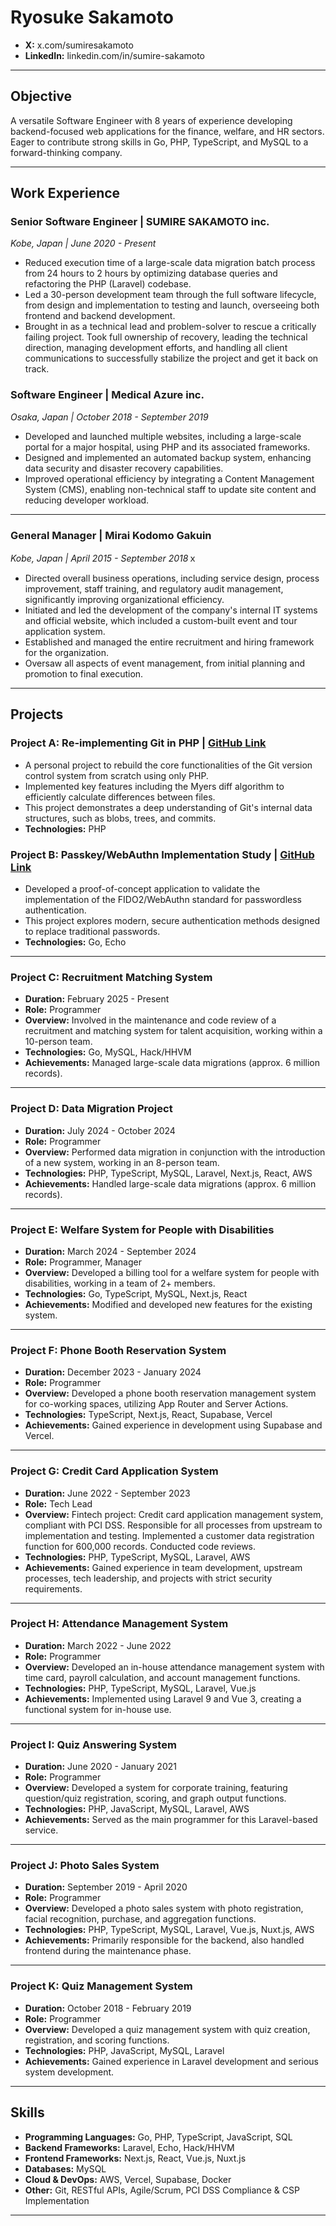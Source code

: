# Ryosuke Sakamoto

*   **X:** x.com/sumiresakamoto
*   **LinkedIn:** linkedin.com/in/sumire-sakamoto

---

## Objective

A versatile Software Engineer with 8 years of experience developing backend-focused web applications for the finance, welfare, and HR sectors. Eager to contribute strong skills in Go, PHP, TypeScript, and MySQL to a forward-thinking company.

---

## Work Experience

### **Senior Software Engineer** | SUMIRE SAKAMOTO inc.
*Kobe, Japan | June 2020 - Present*

*   Reduced execution time of a large-scale data migration batch process from 24 hours to 2 hours by optimizing database queries and refactoring the PHP (Laravel) codebase.
*   Led a 30-person development team through the full software lifecycle, from design and implementation to testing and launch, overseeing both frontend and backend development.
*   Brought in as a technical lead and problem-solver to rescue a critically failing project. Took full ownership of recovery, leading the technical direction, managing development efforts, and handling all client communications to successfully stabilize the project and get it back on track.


### **Software Engineer** | Medical Azure inc.
*Osaka, Japan | October 2018 - September 2019*

*   Developed and launched multiple websites, including a large-scale portal for a major hospital, using PHP and its associated frameworks.
*   Designed and implemented an automated backup system, enhancing data security and disaster recovery capabilities.
*   Improved operational efficiency by integrating a Content Management System (CMS), enabling non-technical staff to update site content and reducing developer workload.

---

### **General Manager** | Mirai Kodomo Gakuin
*Kobe, Japan | April 2015 - September 2018*ｘ

*   Directed overall business operations, including service design, process improvement, staff training, and regulatory audit management, significantly improving organizational efficiency.
*   Initiated and led the development of the company's internal IT systems and official website, which included a custom-built event and tour application system.
*   Established and managed the entire recruitment and hiring framework for the organization.
*   Oversaw all aspects of event management, from initial planning and promotion to final execution.


---

## Projects

### **Project A: Re-implementing Git in PHP** | [GitHub Link](https://github.com/sumiredc/phpgit)

*   A personal project to rebuild the core functionalities of the Git version control system from scratch using only PHP.
*   Implemented key features including the Myers diff algorithm to efficiently calculate differences between files.
*   This project demonstrates a deep understanding of Git's internal data structures, such as blobs, trees, and commits.
*   **Technologies:** PHP

### **Project B: Passkey/WebAuthn Implementation Study** | [GitHub Link](https://github.com/sumiredc/webauthn)

*   Developed a proof-of-concept application to validate the implementation of the FIDO2/WebAuthn standard for passwordless authentication.
*   This project explores modern, secure authentication methods designed to replace traditional passwords.
*   **Technologies:** Go, Echo

---

### **Project C: Recruitment Matching System**
*   **Duration:** February 2025 - Present
*   **Role:** Programmer
*   **Overview:** Involved in the maintenance and code review of a recruitment and matching system for talent acquisition, working within a 10-person team.
*   **Technologies:** Go, MySQL, Hack/HHVM
*   **Achievements:** Managed large-scale data migrations (approx. 6 million records).

---

### **Project D: Data Migration Project**
*   **Duration:** July 2024 - October 2024
*   **Role:** Programmer
*   **Overview:** Performed data migration in conjunction with the introduction of a new system, working in an 8-person team.
*   **Technologies:** PHP, TypeScript, MySQL, Laravel, Next.js, React, AWS
*   **Achievements:** Handled large-scale data migrations (approx. 6 million records).

---

### **Project E: Welfare System for People with Disabilities**
*   **Duration:** March 2024 - September 2024
*   **Role:** Programmer, Manager
*   **Overview:** Developed a billing tool for a welfare system for people with disabilities, working in a team of 2+ members.
*   **Technologies:** Go, TypeScript, MySQL, Next.js, React
*   **Achievements:** Modified and developed new features for the existing system.

---

### **Project F: Phone Booth Reservation System**
*   **Duration:** December 2023 - January 2024
*   **Role:** Programmer
*   **Overview:** Developed a phone booth reservation management system for co-working spaces, utilizing App Router and Server Actions.
*   **Technologies:** TypeScript, Next.js, React, Supabase, Vercel
*   **Achievements:** Gained experience in development using Supabase and Vercel.

---

### **Project G: Credit Card Application System**
*   **Duration:** June 2022 - September 2023
*   **Role:** Tech Lead
*   **Overview:** Fintech project: Credit card application management system, compliant with PCI DSS. Responsible for all processes from upstream to implementation and testing. Implemented a customer data registration function for 600,000 records. Conducted code reviews.
*   **Technologies:** PHP, TypeScript, MySQL, Laravel, AWS
*   **Achievements:** Gained experience in team development, upstream processes, tech leadership, and projects with strict security requirements.

---

### **Project H: Attendance Management System**
*   **Duration:** March 2022 - June 2022
*   **Role:** Programmer
*   **Overview:** Developed an in-house attendance management system with time card, payroll calculation, and account management functions.
*   **Technologies:** PHP, TypeScript, MySQL, Laravel, Vue.js
*   **Achievements:** Implemented using Laravel 9 and Vue 3, creating a functional system for in-house use.

---

### **Project I: Quiz Answering System**
*   **Duration:** June 2020 - January 2021
*   **Role:** Programmer
*   **Overview:** Developed a system for corporate training, featuring question/quiz registration, scoring, and graph output functions.
*   **Technologies:** PHP, JavaScript, MySQL, Laravel, AWS
*   **Achievements:** Served as the main programmer for this Laravel-based service.

---

### **Project J: Photo Sales System**
*   **Duration:** September 2019 - April 2020
*   **Role:** Programmer
*   **Overview:** Developed a photo sales system with photo registration, facial recognition, purchase, and aggregation functions.
*   **Technologies:** PHP, TypeScript, MySQL, Laravel, Vue.js, Nuxt.js, AWS
*   **Achievements:** Primarily responsible for the backend, also handled frontend during the maintenance phase.

---

### **Project K: Quiz Management System**
*   **Duration:** October 2018 - February 2019
*   **Role:** Programmer
*   **Overview:** Developed a quiz management system with quiz creation, registration, and scoring functions.
*   **Technologies:** PHP, JavaScript, MySQL, Laravel
*   **Achievements:** Gained experience in Laravel development and serious system development.


---

## Skills

*   **Programming Languages:** Go, PHP, TypeScript, JavaScript, SQL
*   **Backend Frameworks:** Laravel, Echo, Hack/HHVM
*   **Frontend Frameworks:** Next.js, React, Vue.js, Nuxt.js
*   **Databases:** MySQL
*   **Cloud & DevOps:** AWS, Vercel, Supabase, Docker
*   **Other:** Git, RESTful APIs, Agile/Scrum, PCI DSS Compliance & CSP Implementation

---





